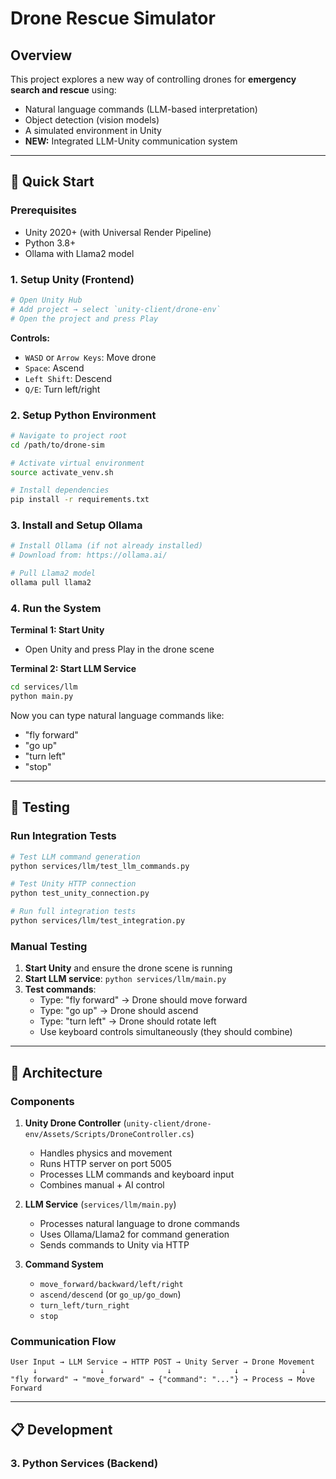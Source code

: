 # Drone Rescue Simulator

## Overview

This project explores a new way of controlling drones for **emergency search and rescue** using:

- Natural language commands (LLM-based interpretation)
- Object detection (vision models)
- A simulated environment in Unity
- **NEW:** Integrated LLM-Unity communication system

---

## 🚀 Quick Start

### Prerequisites
- Unity 2020+ (with Universal Render Pipeline)
- Python 3.8+
- Ollama with Llama2 model

### 1. Setup Unity (Frontend)

```bash
# Open Unity Hub
# Add project → select `unity-client/drone-env`
# Open the project and press Play
```

**Controls:**
- `WASD` or `Arrow Keys`: Move drone
- `Space`: Ascend
- `Left Shift`: Descend
- `Q/E`: Turn left/right

### 2. Setup Python Environment

```bash
# Navigate to project root
cd /path/to/drone-sim

# Activate virtual environment
source activate_venv.sh

# Install dependencies
pip install -r requirements.txt
```

### 3. Install and Setup Ollama

```bash
# Install Ollama (if not already installed)
# Download from: https://ollama.ai/

# Pull Llama2 model
ollama pull llama2
```

### 4. Run the System

**Terminal 1: Start Unity**
- Open Unity and press Play in the drone scene

**Terminal 2: Start LLM Service**
```bash
cd services/llm
python main.py
```

Now you can type natural language commands like:
- "fly forward"
- "go up"
- "turn left"
- "stop"

---

## 🧪 Testing

### Run Integration Tests

```bash
# Test LLM command generation
python services/llm/test_llm_commands.py

# Test Unity HTTP connection
python test_unity_connection.py

# Run full integration tests
python services/llm/test_integration.py
```

### Manual Testing

1. **Start Unity** and ensure the drone scene is running
2. **Start LLM service**: `python services/llm/main.py`
3. **Test commands**:
   - Type: "fly forward" → Drone should move forward
   - Type: "go up" → Drone should ascend
   - Type: "turn left" → Drone should rotate left
   - Use keyboard controls simultaneously (they should combine)

---

## 🔧 Architecture

### Components

1. **Unity Drone Controller** (`unity-client/drone-env/Assets/Scripts/DroneController.cs`)
   - Handles physics and movement
   - Runs HTTP server on port 5005
   - Processes LLM commands and keyboard input
   - Combines manual + AI control

2. **LLM Service** (`services/llm/main.py`)
   - Processes natural language to drone commands
   - Uses Ollama/Llama2 for command generation
   - Sends commands to Unity via HTTP

3. **Command System**
   - `move_forward/backward/left/right`
   - `ascend/descend` (or `go_up/go_down`)
   - `turn_left/turn_right`
   - `stop`

### Communication Flow

```
User Input → LLM Service → HTTP POST → Unity Server → Drone Movement
     ↓              ↓              ↓              ↓              ↓
"fly forward" → "move_forward" → {"command": "..."} → Process → Move Forward
```

---

## 📋 Development

### 3. Python Services (Backend)
